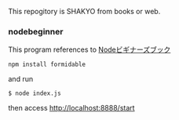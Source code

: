 This repogitory is SHAKYO from books or web.

### nodebeginner
This program references to [Nodeビギナーズブック](http://www.nodebeginner.org/index-jp.html)

    npm install formidable

and run

    $ node index.js

then access <http://localhost:8888/start>
